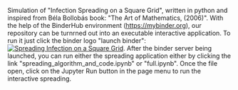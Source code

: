 Simulation of "Infection Spreading on a Square Grid", written in python and inspired from Béla Bollobás book: "The Art of Mathematics, (2006)". With the help of the BinderHub environment (https://mybinder.org), our repository can be turnrned out into an executable interactive application.
To run it just click the binder logo "launch binder":
[![Spreading Infection on a Square Grid](https://mybinder.org/badge_logo.svg)](https://mybinder.org/v2/gh/xsources/Epidemic-Speading-of-Information-and-Ideas/master).
After the binder server being launched, you can run either the spreading application either by clicking the link "spreading_algorithm_and_code.ipynb" or "full.ipynb". Once the file open, click on the Jupyter Run button in the page menu to run the interactive spreading.
